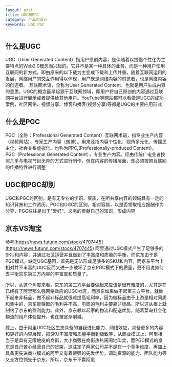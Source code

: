 ```yaml
---
layout: post
title: UGC和PGC
category: 产品和设计
keywords: UGC,PGC
---
```


## 什么是UGC
UGC（User Generated Content）指用户原创内容，是伴随着以提倡个性化为主要特点的Web2.0概念而兴起的。它并不是某一种具体的业务，而是一种用户使用互联网的新方式，即由原来的以下载为主变成下载和上传并重。随着互联网运用的发展，网络用户的交互作用得以体现，用户既是网络内容的浏览者，也是网络内容的创造者。 互联网术语，全称为User Generated Content，也就是用户生成内容的意思。UGC的概念最早起源于互联网领域，即用户将自己原创的内容通过互联网平台进行展示或者提供给其他用户。YouTube等网站都可以看做是UGC的成功案例，社区网络、视频分享、博客和播客(视频分享)等都是UGC的主要应用形式

## 什么是PGC

PGC（全称：Professional Generated Content）互联网术语，指专业生产内容（视频网站）、专家生产内容（微博）。用来泛指内容个性化、视角多元化、传播民主化、社会关系虚拟化。也称为PPC,(Professionally-produced Content）。
PGC（Professional Generated Content），专业生产内容。经由传统广电业者按照几乎与电视节目无异的方式进行制作，但在内容的传播层面，却必须按照互联网的传播特性进行调整


## UGC和PGC却别
UGC和PGC的区别，是有无专业的学识、资质，在所共享内容的领域具有一定的知识背景和工作资历。PGC和OGC的区别，相对容易，以是否领取相应报酬作为分界，PGC往往是出于“爱好”，义务的贡献自己的知识，形成内容


## 京东VS淘宝
参考[https://news.futunn.com/stock/4707445](https://news.futunn.com/stock/4707445)
阿里通过UGC模式产生了足够多的SKU和内容，并通过社区运营并且做到了丰富度和质量的平衡，而京东由于是PGC模式，缺乏UGC基因，首先是无法形成足够多的SKU和内容，而京东平台上相对并不丰富的UGC反而又进一步破坏了京东PGC模式下的质量，更不用说如何去平衡京东第三方内容的丰富度和质量了。

所以，从这个角度来看，京东的第三方平台要做起来应该是很有难度的，尤其是在已经有了阿里那么强网络效应的UGC社区，而京东如果做不起第三方平台，就做不起来非标品，做不起非标品就很难提高毛利率，因为做标品由于上游是相对同质和集中的，京东能赚取的毛利并不高，电商的毛利主要靠非标品，所以这从根上就制约了京东的盈利能力。此外，京东赖以起家的物流和配送优势，随着菜鸟社会化物流的用户体验提升，也在被逐渐削减。

综上，由于阿里UGC社区生态具备的自我进化能力、网络效应，具备更多的内容和更好的内容展现，把SKU丰富度和质量平衡到极致等，从商业模式上，阿里相当于是具有无限地皮的商街，大小商贩在商街热热闹闹地叫卖，而PGC模式的京东是自己苦心经营自己的货架，这注定了两家公司并不是在一个竞争维度，再加上具备更先进商业模式的阿里又有着很强的先发优势，调动资源的能力、团队能力等又全方位领先于京东，所以，京东干不赢阿里